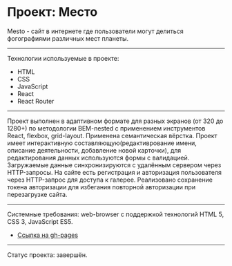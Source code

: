# Проект: Место

Mesto - сайт в интернете где пользователи могут делиться фогографиями различных мест планеты.

---

Технологии используемые в проекте:
* HTML
* CSS
* JavaScript
* React
* React Router
  
---

Проект выполнен в адаптивном формате для разных экранов (от 320 до 1280+) по методологии BEM-nested с применением инструментов React, flexbox, grid-layout. Применена семантическая вёрстка. Проект имеет интерактивную составляющую(редактиврование имени, описание деятельности, добавление новой карточки), для редактирования данных используются формы с валидацией.
Загружаемые данные синхронизируются с удалённым сервером через HTTP-запросы.
На сайте есть регистрация и авторизация пользователя через HTTP-запрос для доступа к галерее. Реализовано сохранение токена авторизации для избегания повторной авторизации при перезагрузке сайта. 

---
Системные требования: web-browser с поддержкой технологий HTML 5, CSS 3, JavaScript ES5.

- [Ссылка на gh-pages](https://dimanakov.github.io/mesto/)

---

Статус проекта: завершён.  
